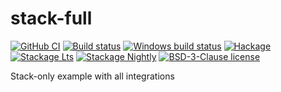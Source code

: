 # stack-full

[![GitHub CI](https://github.com/kowainik/stack-full/workflows/CI/badge.svg)](https://github.com/kowainik/stack-full/actions)
[![Build status](https://img.shields.io/travis/kowainik/stack-full.svg?logo=travis)](https://travis-ci.com/kowainik/stack-full)
[![Windows build status](https://ci.appveyor.com/api/projects/status/github/kowainik/stack-full?branch=main&svg=true)](https://ci.appveyor.com/project/kowainik/stack-full)
[![Hackage](https://img.shields.io/hackage/v/stack-full.svg?logo=haskell)](https://hackage.haskell.org/package/stack-full)
[![Stackage Lts](http://stackage.org/package/stack-full/badge/lts)](http://stackage.org/lts/package/stack-full)
[![Stackage Nightly](http://stackage.org/package/stack-full/badge/nightly)](http://stackage.org/nightly/package/stack-full)
[![BSD-3-Clause license](https://img.shields.io/badge/license-BSD--3--Clause-blue.svg)](LICENSE)

Stack-only example with all integrations
